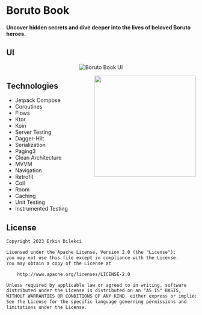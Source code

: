 # Boruto Book

#### Uncover hidden secrets and dive deeper into the lives of beloved Boruto heroes.

## UI
<p align="center">
  <img src="https://raw.githubusercontent.com/erkindil/GithubRepositoryEdit/main/boruto.png" alt="Boruto Book UI">
</p>

<img src="https://raw.githubusercontent.com/erkindil/GithubRepositoryEdit/main/borutogif.gif" align="right" width="270">

## Technologies
- Jetpack Compose
- Coroutines
- Flows
- Ktor
- Koin
- Server Testing
- Dagger-Hilt
- Serialization
- Paging3
- Clean Architecture
- MVVM
- Navigation
- Retrofit
- Coil
- Room
- Caching
- Unit Testing
- Instrumented Testing


## License
```xml
Copyright 2023 Erkin Dilekci

Licensed under the Apache License, Version 2.0 (the "License");
you may not use this file except in compliance with the License.
You may obtain a copy of the License at

    http://www.apache.org/licenses/LICENSE-2.0

Unless required by applicable law or agreed to in writing, software
distributed under the License is distributed on an "AS IS" BASIS,
WITHOUT WARRANTIES OR CONDITIONS OF ANY KIND, either express or implied.
See the License for the specific language governing permissions and
limitations under the License.
```

